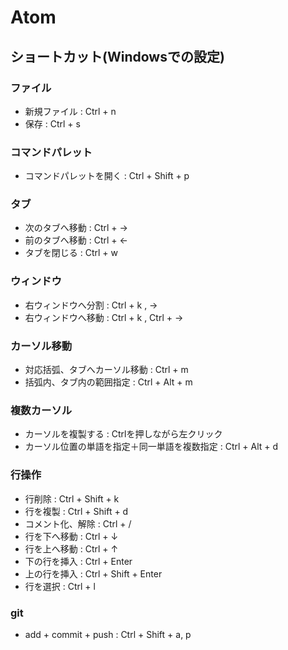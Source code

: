 # Atom

## ショートカット(Windowsでの設定)

### ファイル

* 新規ファイル : Ctrl + n
* 保存 : Ctrl + s

### コマンドパレット

* コマンドパレットを開く : Ctrl + Shift + p

### タブ

* 次のタブへ移動 : Ctrl + →
* 前のタブへ移動 : Ctrl + ←
* タブを閉じる : Ctrl + w

### ウィンドウ

* 右ウィンドウへ分割 : Ctrl + k , →
* 右ウィンドウへ移動 : Ctrl + k , Ctrl + →

### カーソル移動

* 対応括弧、タブへカーソル移動 : Ctrl + m
* 括弧内、タブ内の範囲指定 : Ctrl + Alt + m

### 複数カーソル

* カーソルを複製する : Ctrlを押しながら左クリック
* カーソル位置の単語を指定＋同一単語を複数指定 : Ctrl + Alt + d

### 行操作

* 行削除 : Ctrl + Shift + k
* 行を複製 : Ctrl + Shift + d
* コメント化、解除 : Ctrl + /
* 行を下へ移動 : Ctrl + ↓
* 行を上へ移動 : Ctrl + ↑
* 下の行を挿入 : Ctrl + Enter
* 上の行を挿入 : Ctrl + Shift + Enter
* 行を選択 : Ctrl + l

### git

* add + commit + push : Ctrl + Shift + a, p
